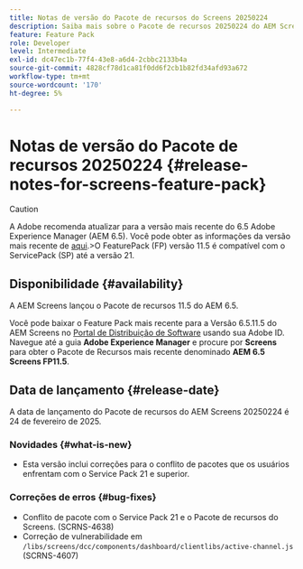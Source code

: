 ```yaml
---
title: Notas de versão do Pacote de recursos do Screens 20250224
description: Saiba mais sobre o Pacote de recursos 20250224 do AEM Screens, lançado em 24 de fevereiro de 2025.
feature: Feature Pack
role: Developer
level: Intermediate
exl-id: dc47ec1b-77f4-43e8-a6d4-2cbbc2133b4a
source-git-commit: 4828cf78d1ca81f0dd6f2cb1b82fd34afd93a672
workflow-type: tm+mt
source-wordcount: '170'
ht-degree: 5%

---
```


# Notas de versão do Pacote de recursos 20250224 {#release-notes-for-screens-feature-pack}

>[!CAUTION]
>A Adobe recomenda atualizar para a versão mais recente do 6.5 Adobe Experience Manager (AEM 6.5). Você pode obter as informações da versão mais recente de [aqui](https://experienceleague.adobe.com/pt-br/docs/experience-manager-65/content/release-notes/release-notes).
>&#x200B;>O FeaturePack (FP) versão 11.5 é compatível com o ServicePack (SP) até a versão 21.


## Disponibilidade {#availability}

A AEM Screens lançou o Pacote de recursos 11.5 do AEM 6.5.

Você pode baixar o Feature Pack mais recente para a Versão 6.5.11.5 do AEM Screens no [Portal de Distribuição de Software](https://experience.adobe.com/#/downloads/content/software-distribution/br/aem.html) usando sua Adobe ID. Navegue até a guia **Adobe Experience Manager** e procure por **Screens** para obter o Pacote de Recursos mais recente denominado **AEM 6.5 Screens FP11.5**.

## Data de lançamento {#release-date}

A data de lançamento do Pacote de recursos do AEM Screens 20250224 é 24 de fevereiro de 2025.

### Novidades {#what-is-new}

* Esta versão inclui correções para o conflito de pacotes que os usuários enfrentam com o Service Pack 21 e superior.

### Correções de erros {#bug-fixes}

* Conflito de pacote com o Service Pack 21 e o Pacote de recursos do Screens. (SCRNS-4638)
* Correção de vulnerabilidade em `/libs/screens/dcc/components/dashboard/clientlibs/active-channel.js` (SCRNS-4607)
